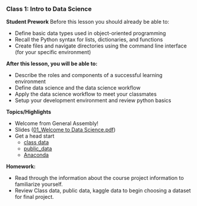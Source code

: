 ### Class 1: Intro to Data Science

**Student Prework**
Before this lesson you should already be able to:
* Define basic data types used in object-oriented programming
* Recall the Python syntax for lists, dictionaries, and functions
* Create files and navigate directories using the command line interface (for your specific environment)

**After this lesson, you will be able to:**
* Describe the roles and components of a successful learning environment
* Define data science and the data science workflow
* Apply the data science workflow to meet your classmates
* Setup your development environment and review python basics

**Topics/Highlights**
* Welcome from General Assembly!
* Slides ([01_Welcome to Data Science.pdf](https://github.com/Morrisdata/DS/blob/master/01_Welcome_To_Data_Science/GA%20Data%20Science%202024%20-%2001%20Welcome%20To%20Data%20Science.pdf))
* Get a head start
  - [class data](https://github.com/Morrisdata/data)
  - [public_data](https://docs.google.com/spreadsheets/d/1wZhPLMCHKJvwOkP4juclhjFgqIY8fQFMemwKL2c64vk/edit#gid=0)
  - [Anaconda](https://www.anaconda.com/download)


**Homework:**
* Read through the information about the course project information to familiarize yourself.
* Review Class data, public data, kaggle data to begin choosing a dataset for final project.
